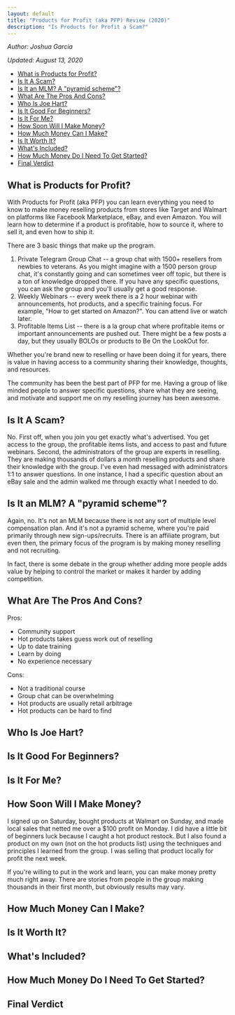 ```yaml
---
layout: default
title: "Products for Profit (aka PFP) Review (2020)"
description: "Is Products for Profit a Scam?"
---
```


_Author: Joshua Garcia_

_Updated: August 13, 2020_

- [What is Products for Profit?](#what-is-products-for-profit)
- [Is It A Scam?](#is-it-a-scam)
- [Is It an MLM? A "pyramid scheme"?](#is-it-an-mlm-a-pyramid-scheme)
- [What Are The Pros And Cons?](#what-are-the-pros-and-cons)
- [Who Is Joe Hart?](#who-is-joe-hart)
- [Is It Good For Beginners?](#is-it-good-for-beginners)
- [Is It For Me?](#is-it-for-me)
- [How Soon Will I Make Money?](#how-soon-will-i-make-money)
- [How Much Money Can I Make?](#how-much-money-can-i-make)
- [Is It Worth It?](#is-it-worth-it)
- [What's Included?](#whats-included)
- [How Much Money Do I Need To Get Started?](#how-much-money-do-i-need-to-get-started)
- [Final Verdict](#final-verdict)


## What is Products for Profit?
With Products for Profit (aka PFP) you can learn everything you need to know to make money reselling products from stores like Target and Walmart on platforms like Facebook Marketplace, eBay, and even Amazon. You will learn how to determine if a product is profitable, how to source it, where to sell it, and even how to ship it. 

There are 3 basic things that make up the program.

1. Private Telegram Group Chat -- a group chat with 1500+ resellers from newbies to veterans. As you might imagine with a 1500 person group chat, it's constantly going and can sometimes veer off topic, but there is a ton of knowledge dropped there. If you have any specific questions, you can ask the group and you'll usually get a good response. 
2. Weekly Webinars -- every week there is a 2 hour webinar with announcements, hot products, and a specific training focus. For example, "How to get started on Amazon?". You can attend live or watch later. 
3. Profitable Items List -- there is a la group chat where profitable items or important announcements are pushed out. There might be a few posts a day, but they usually BOLOs or products to Be On the LookOut for. 

Whether you're brand new to reselling or have been doing it for years, there is value in having access to a community sharing their knowledge, thoughts, and resources. 

The community has been the best part of PFP for me. Having a group of like minded people to answer specific questions, share what they are seeing, and motivate and support me on my reselling journey has been awesome. 

## Is It A Scam?
No. First off, when you join you get exactly what's advertised. You get access to the group, the profitable items lists, and access to past and future webinars. Second, the administrators of the group are experts in reselling. They are making thousands of dollars a month reselling products and share their knowledge with the group. I've even had messaged with administrators 1:1 to answer questions. In one instance, I had a specific question about an eBay sale and the admin walked me through exactly what I needed to do. 

## Is It an MLM? A "pyramid scheme"?
Again, no. It's not an MLM because there is not any sort of multiple level compensation plan. And it's not a pyramid scheme, where you're paid primarily through new sign-ups/recruits. There is an affiliate program, but even then, the primary focus of the program is by making money reselling and not recruiting. 

In fact, there is some debate in the group whether adding more people adds value by helping to control the market or makes it harder by adding competition. 

## What Are The Pros And Cons?

Pros: 

- Community support 
- Hot products takes guess work out of reselling
- Up to date training
- Learn by doing
- No experience necessary

Cons: 

- Not a traditional course
- Group chat can be overwhelming
- Hot products are usually retail arbitrage 
- Hot products can be hard to find

## Who Is Joe Hart?

## Is It Good For Beginners?

## Is It For Me?

## How Soon Will I Make Money?
I signed up on Saturday, bought products at Walmart on Sunday, and made local sales that netted me over a $100 profit on Monday. I did have a little bit of beginners luck because I caught a hot product restock. But I also found a product on my own (not on the hot products list) using the techniques and principles I learned from the group. I was selling that product locally for profit the next week. 

If you're willing to put in the work and learn, you can make money pretty much right away. There are stories from people in the group making thousands in their first month, but obviously results may vary.

## How Much Money Can I Make?

## Is It Worth It? 

## What's Included?

## How Much Money Do I Need To Get Started?

## Final Verdict
